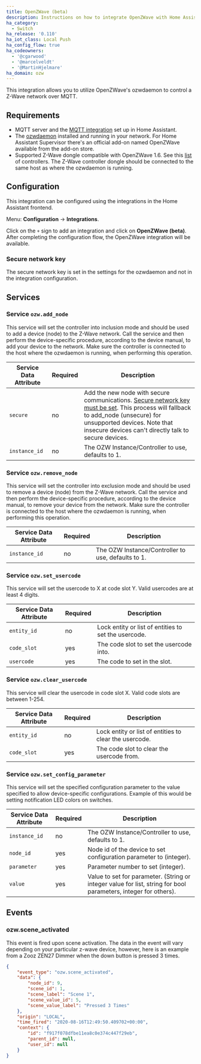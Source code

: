 ```yaml
---
title: OpenZWave (beta)
description: Instructions on how to integrate OpenZWave with Home Assistant.
ha_category:
  - Switch
ha_release: '0.110'
ha_iot_class: Local Push
ha_config_flow: true
ha_codeowners:
  - '@cgarwood'
  - '@marcelveldt'
  - '@MartinHjelmare'
ha_domain: ozw
---
```


This integration allows you to utilize OpenZWave's ozwdaemon to control a Z-Wave network over MQTT.

## Requirements

- MQTT server and the [MQTT integration](/integrations/mqtt/) set up in Home Assistant.
- The [ozwdaemon](https://github.com/OpenZWave/qt-openzwave) installed and running in your network.
  For Home Assistant Supervisor there's an official add-on named OpenZWave available from the add-on store.
- Supported Z-Wave dongle compatible with OpenZWave 1.6. See this [list](/docs/z-wave/controllers/#supported-z-wave-usb-sticks--hardware-modules) of controllers. The Z-Wave controller dongle should be connected to the same host as where the ozwdaemon is running.

## Configuration

This integration can be configured using the integrations in the
Home Assistant frontend.

Menu: **Configuration** -> **Integrations**.

Click on the `+` sign to add an integration and click on **OpenZWave (beta)**.
After completing the configuration flow, the OpenZWave integration will be
available.

### Secure network key

The secure network key is set in the settings for the ozwdaemon and
not in the integration configuration.

## Services

### Service `ozw.add_node`

This service will set the controller into inclusion mode and should be used to
add a device (node) to the Z-Wave network. Call the service and then perform
the device-specific procedure, according to the device manual, to add your
device to the network. Make sure the controller is connected to the host where
the ozwdaemon is running, when performing this operation.

| Service Data Attribute | Required | Description                                                                                                                                                                                                                                      |
| ---------------------- | -------- | ------------------------------------------------------------------------------------------------------------------------------------------------------------------------------------------------------------------------------------------------ |
| `secure`               | no       | Add the new node with secure communications. [Secure network key must be set](#secure-network-key). This process will fallback to add_node (unsecure) for unsupported devices. Note that insecure devices can't directly talk to secure devices. |
| `instance_id`          | no       | The OZW Instance/Controller to use, defaults to 1.                                                                                                                                                                                               |

### Service `ozw.remove_node`

This service will set the controller into exclusion mode and should be used to
remove a device (node) from the Z-Wave network. Call the service and then
perform the device-specific procedure, according to the device manual,
to remove your device from the network. Make sure the controller is connected
to the host where the ozwdaemon is running, when performing
this operation.

| Service Data Attribute | Required | Description                                        |
| ---------------------- | -------- | -------------------------------------------------- |
| `instance_id`          | no       | The OZW Instance/Controller to use, defaults to 1. |

### Service `ozw.set_usercode`

This service will set the usercode to X at code slot Y.
Valid usercodes are at least 4 digits.

| Service Data Attribute | Required | Description                                          |
| ---------------------- | -------- | ---------------------------------------------------- |
| `entity_id`            | no       | Lock entity or list of entities to set the usercode. |
| `code_slot`            | yes      | The code slot to set the usercode into.              |
| `usercode`             | yes      | The code to set in the slot.                         |

### Service `ozw.clear_usercode`

This service will clear the usercode in code slot X.
Valid code slots are between 1-254.

| Service Data Attribute | Required | Description                                            |
| ---------------------- | -------- | ------------------------------------------------------ |
| `entity_id`            | no       | Lock entity or list of entities to clear the usercode. |
| `code_slot`            | yes      | The code slot to clear the usercode from.              |

### Service `ozw.set_config_parameter`

This service will set the specified configuration parameter to the value specified to
allow device-specific configurations. Example of this would be setting notification
LED colors on switches.

| Service Data Attribute | Required | Description                                                                                                     |
| ---------------------- | -------- | --------------------------------------------------------------------------------------------------------------- |
| `instance_id`          | no       | The OZW Instance/Controller to use, defaults to 1.                                                              |
| `node_id`              | yes      | Node id of the device to set configuration parameter to (integer).                                              |
| `parameter`            | yes      | Parameter number to set (integer).                                                                              |
| `value`                | yes      | Value to set for parameter. (String or integer value for list, string for bool parameters, integer for others). |

## Events

### ozw.scene_activated

This event is fired upon scene activation. The data in the event will vary depending on your particular z-wave device, however, here is an example from a Zooz ZEN27 Dimmer when the down button is pressed 3 times.

````json
{
    "event_type": "ozw.scene_activated",
    "data": {
        "node_id": 9,
        "scene_id": 1,
        "scene_label": "Scene 1",
        "scene_value_id": 5,
        "scene_value_label": "Pressed 3 Times"
    },
    "origin": "LOCAL",
    "time_fired": "2020-08-16T12:49:50.409702+00:00",
    "context": {
        "id": "f917f078dfbe11ea8c0e374c447f29eb",
        "parent_id": null,
        "user_id": null
    }
}
````
